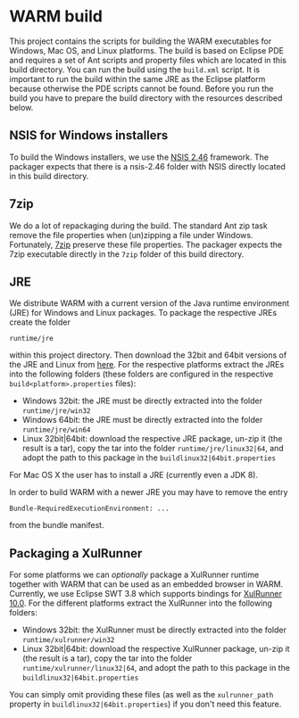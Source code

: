 WARM build
=============
This project contains the scripts for building the WARM executables for 
Windows, Mac OS, and Linux platforms. The build is based on Eclipse PDE and 
requires a set of Ant scripts and property files which are located in this build 
directory. You can run the build using the `build.xml` script. It is important
to run the build within the same JRE as the Eclipse platform because otherwise
the PDE scripts cannot be found. Before you run the build you have to prepare the
build directory with the resources described below.

NSIS for Windows installers
---------------------------
To build the Windows installers, we use the [NSIS 2.46](http://nsis.sourceforge.net) 
framework. The packager expects that there is a nsis-2.46 folder with NSIS 
directly located in this build directory.

7zip
----
We do a lot of repackaging during the build. The standard Ant zip task remove
the file properties when (un)zipping a file under Windows. Fortunately, 
[7zip](http://www.7-zip.org/) preserve these file properties. The packager
expects the 7zip executable directly in the `7zip` folder of this build directory.

JRE
---------------
We distribute WARM with a current version of the Java runtime environment 
(JRE) for Windows and Linux packages. To package the respective JREs create
the folder

	runtime/jre
	
within this project directory. Then download the 32bit and 64bit versions
of the JRE and Linux from [here](http://www.oracle.com/technetwork/java/javase/downloads/index.html). 
For the respective platforms extract the JREs into the following folders (these
folders are configured in the respective `build<platform>.properties` files):

* Windows 32bit: the JRE must be directly extracted into the folder
  `runtime/jre/win32`
* Windows 64bit: the JRE must be directly extracted into the folder
  `runtime/jre/win64`   
* Linux 32bit|64bit: download the respective JRE package, un-zip it (the 
  result is a tar), copy the tar into the folder `runtime/jre/linux32|64`,
  and adopt the path to this package in the `buildlinux32|64bit.properties`

For Mac OS X the user has to install a JRE (currently even a JDK 8).

In order to build WARM with a newer JRE you may have to remove the entry

	Bundle-RequiredExecutionEnvironment: ...
	
from the bundle manifest.

Packaging a XulRunner
---------------------
For some platforms we can *optionally* package a XulRunner runtime together with 
WARM that can be used as an embedded browser in WARM. 
Currently, we use Eclipse SWT 3.8 which supports bindings for 
[XulRunner 10.0](http://ftp.mozilla.org/pub/mozilla.org/xulrunner/releases/10.0/). 
For the different platforms extract the XulRunner into the following folders:

* Windows 32bit: the XulRunner must be directly extracted into the folder 
  `runtime/xulrunner/win32`
* Linux 32bit|64bit: download the respective XulRunner package, un-zip it
  (the result is a tar), copy the tar into the folder 
  `runtime/xulrunner/linux32|64`, and adopt the path to this package in the
  `buildlinux32|64bit.properties`

You can simply omit providing these files (as well as the `xulrunner_path`
property in `buildlinux32|64bit.properties`) if you don't need this feature. 
 
  
